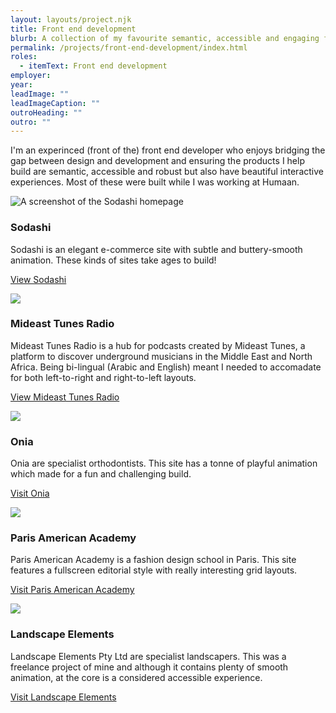 ```yaml
---
layout: layouts/project.njk
title: Front end development
blurb: A collection of my favourite semantic, accessible and engaging frontend work
permalink: /projects/front-end-development/index.html
roles:
  - itemText: Front end development
employer: 
year: 
leadImage: ""
leadImageCaption: ""
outroHeading: ""
outro: ""
---
```

I'm an experinced (front of the) front end developer who enjoys bridging the gap between design and development and ensuring the products I help build are semantic, accessible and robust but also have beautiful interactive experiences. Most of these were built while I was working at Humaan.

![A screenshot of the Sodashi homepage](/images/www.sodashi.co.uk_-1-.png "An elegant e-commerce site")

### Sodashi

Sodashi is an elegant e-commerce site with subtle and buttery-smooth animation. These kinds of sites take ages to build!

[View Sodashi](https://www.sodashi.co.uk/)

![](/images/radio.mideastunes.com_-1-.png)

### Mideast Tunes Radio

Mideast Tunes Radio is a hub for podcasts created by Mideast Tunes, a platform to discover underground musicians in the Middle East and North Africa. Being bi-lingual (Arabic and English) meant I needed to accomadate for both left-to-right and right-to-left layouts.

[View Mideast Tunes Radio](https://radio.mideastunes.com/)

![](/images/www.onia.com.au_.png)

### Onia

Onia are specialist orthodontists. This site has a tonne of playful animation which made for a fun and challenging build.

[Visit Onia](https://www.onia.com.au/)

![](/images/www.parisamericanacademy.fr_.png)

### Paris American Academy

Paris American Academy is a fashion design school in Paris. This site features a fullscreen editorial style with really interesting grid layouts.

[Visit Paris American Academy](https://www.parisamericanacademy.fr/)

![](/images/landscapeelements.com.au_.png)

### Landscape Elements

Landscape Elements Pty Ltd are specialist landscapers. This was a freelance project of mine and although it contains plenty of smooth animation, at the core is a considered accessible experience. 

[Visit Landscape Elements](https://landscapeelements.com.au/)